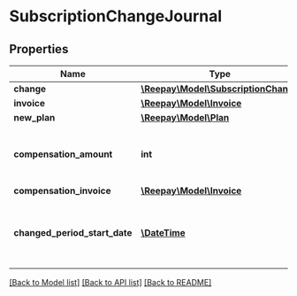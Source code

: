 # SubscriptionChangeJournal

## Properties
Name | Type | Description | Notes
------------ | ------------- | ------------- | -------------
**change** | [**\Reepay\Model\SubscriptionChange**](SubscriptionChange.md) |  | [optional] 
**invoice** | [**\Reepay\Model\Invoice**](Invoice.md) |  | [optional] 
**new_plan** | [**\Reepay\Model\Plan**](Plan.md) |  | [optional] 
**compensation_amount** | **int** | If compensation the compensation amount | [optional] 
**compensation_invoice** | [**\Reepay\Model\Invoice**](Invoice.md) |  | [optional] 
**changed_period_start_date** | [**\DateTime**](\DateTime.md) | If the change resulted in a new billing cycle this is the start date used | [optional] 

[[Back to Model list]](../../README.md#documentation-for-models) [[Back to API list]](../../README.md#documentation-for-api-endpoints) [[Back to README]](../../README.md)

